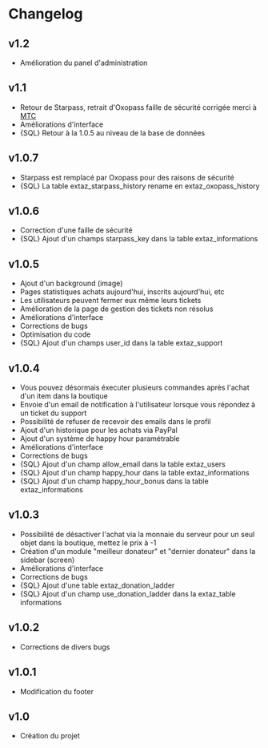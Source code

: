 Changelog
=========

v1.2
----

 - Amélioration du panel d'administration
 

 v1.1
----

 - Retour de Starpass, retrait d'Oxopass faille de sécurité corrigée merci à [MTC](http://www.bukkit.fr/index.php/user/8641-mtc/)
 - Améliorations d'interface
 - {SQL} Retour à la 1.0.5 au niveau de la base de données

v1.0.7
------

 - Starpass est remplacé par Oxopass pour des raisons de sécurité
 - {SQL} La table extaz_starpass_history rename en extaz_oxopass_history

v1.0.6
------

 - Correction d'une faille de sécurité
 - {SQL} Ajout d'un champs starpass_key dans la table extaz_informations

v1.0.5
------

 - Ajout d'un background (image)
 - Pages statistiques achats aujourd'hui, inscrits aujourd'hui, etc
 - Les utilisateurs peuvent fermer eux même leurs tickets
 - Amélioration de la page de gestion des tickets non résolus
 - Améliorations d'interface
 - Corrections de bugs
 - Optimisation du code
 - {SQL} Ajout d'un champs user_id dans la table extaz_support

v1.0.4
------

 - Vous pouvez désormais éxecuter plusieurs commandes après l'achat d'un
   item dans la boutique
 - Envoie d'un email de notification à l'utilisateur lorsque vous
   répondez à un ticket du support
 - Possibilité de refuser de recevoir des emails dans le profil
 - Ajout d'un historique pour les achats via PayPal
 - Ajout d'un système de happy hour paramétrable
 - Améliorations d'interface
 - Corrections de bugs
 - {SQL} Ajout d'un champ allow_email dans la table extaz_users
 - {SQL} Ajout d'un champ happy_hour dans la table extaz_informations
 - {SQL} Ajout d'un champ happy_hour_bonus dans la table
   extaz_informations

v1.0.3
------

 - Possibilité de désactiver l'achat via la monnaie du serveur pour un
   seul objet dans la boutique, mettez le prix à -1
 - Création d'un module "meilleur donateur" et "dernier donateur" dans
   la sidebar (screen)
 - Améliorations d'interface
 - Corrections de bugs
 - {SQL} Ajout d'une table extaz_donation_ladder
 - {SQL} Ajout d'un champ use_donation_ladder dans la extaz_table
   informations

v1.0.2
------

 - Corrections de divers bugs

v1.0.1
------

 - Modification du footer

v1.0
----

 - Création du projet